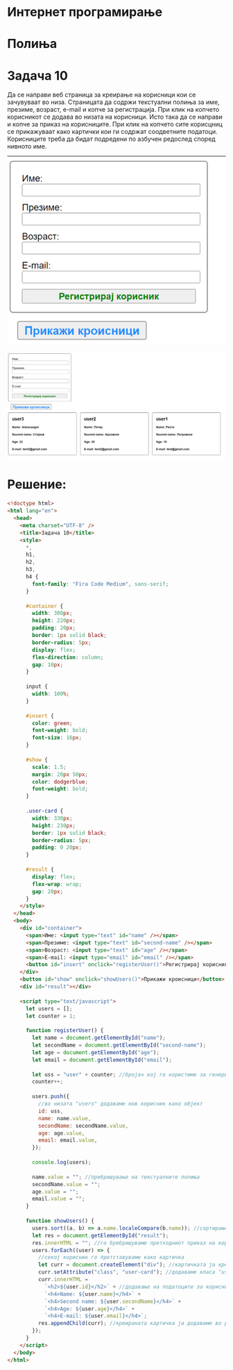 # Интернет програмирање

# Полиња

# Задача 10

Да се направи веб страница за креирање на корисници кои се зачувуваат во низа.
Страницата да содржи текстуални полиња за име, презиме, возраст, e-mail и копче за регистрација.
При клик на копчето корисникот се додава во низата на корисници.
Исто така да се направи и копче за приказ на корисниците. При клик на копчето
сите корисцниц се прикажуваат како картички кои ги содржат соодветните податоци.
Корисниците треба да бидат подредени по азбучен редослед според нивното име.

![IMAGE](images/screenshot_10.png)

![IMAGE](images/screenshot_11.png)

# Решение:

```html
<!doctype html>
<html lang="en">
  <head>
    <meta charset="UTF-8" />
    <title>Задача 10</title>
    <style>
      *,
      h1,
      h2,
      h3,
      h4 {
        font-family: "Fira Code Medium", sans-serif;
      }

      #container {
        width: 300px;
        height: 220px;
        padding: 20px;
        border: 1px solid black;
        border-radius: 5px;
        display: flex;
        flex-direction: column;
        gap: 10px;
      }

      input {
        width: 100%;
      }

      #insert {
        color: green;
        font-weight: bold;
        font-size: 16px;
      }

      #show {
        scale: 1.5;
        margin: 20px 50px;
        color: dodgerblue;
        font-weight: bold;
      }

      .user-card {
        width: 330px;
        height: 230px;
        border: 1px solid black;
        border-radius: 5px;
        padding: 0 20px;
      }

      #result {
        display: flex;
        flex-wrap: wrap;
        gap: 20px;
      }
    </style>
  </head>
  <body>
    <div id="container">
      <span>Име: <input type="text" id="name" /></span>
      <span>Презиме: <input type="text" id="second-name" /></span>
      <span>Возраст: <input type="text" id="age" /></span>
      <span>E-mail: <input type="email" id="email" /></span>
      <button id="insert" onclick="registerUser()">Регистрирај корисник</button>
    </div>
    <button id="show" onclick="showUsers()">Прикажи кроисници</button>
    <div id="result"></div>

    <script type="text/javascript">
      let users = [];
      let counter = 1;

      function registerUser() {
        let name = document.getElementById("name");
        let secondName = document.getElementById("second-name");
        let age = document.getElementById("age");
        let email = document.getElementById("email");

        let uss = "user" + counter; //бројач кој го користиме за генерирање на userId
        counter++;

        users.push({
          //во низата "users" додаваме нов корисник како објект
          id: uss,
          name: name.value,
          secondName: secondName.value,
          age: age.value,
          email: email.value,
        });

        console.log(users);

        name.value = ""; //пребришување на текстуалните полиња
        secondName.value = "";
        age.value = "";
        email.value = "";
      }

      function showUsers() {
        users.sort((a, b) => a.name.localeCompare(b.name)); //сортирање на корисниците според азбучен редослед според името
        let res = document.getElementById("result");
        res.innerHTML = ""; //го бребришуваме претходниот приказ на корисниците
        users.forEach((user) => {
          //секој корисник го претставуваме како картичка
          let curr = document.createElement("div"); //картичката ја креираме како div
          curr.setAttribute("class", "user-card"); //додаваме класа "user-card" за да можеме да поставиме ист css на сите картички
          curr.innerHTML =
            `<h2>${user.id}</h2>` + //додавање на податоците за корисникот во картичката
            `<h4>Name: ${user.name}</h4>` +
            `<h4>Second name: ${user.secondName}</h4>` +
            `<h4>Age: ${user.age}</h4>` +
            `<h4>E-mail: ${user.email}</h4>`;
          res.appendChild(curr); //креираната картичка ја додаваме во резултантниот div
        });
      }
    </script>
  </body>
</html>
```
